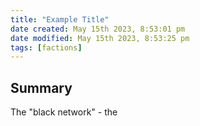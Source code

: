 ```yaml
---
title: "Example Title"
date created: May 15th 2023, 8:53:01 pm
date modified: May 15th 2023, 8:53:25 pm
tags: [factions]
---
```

## Summary
The "black network" - the
